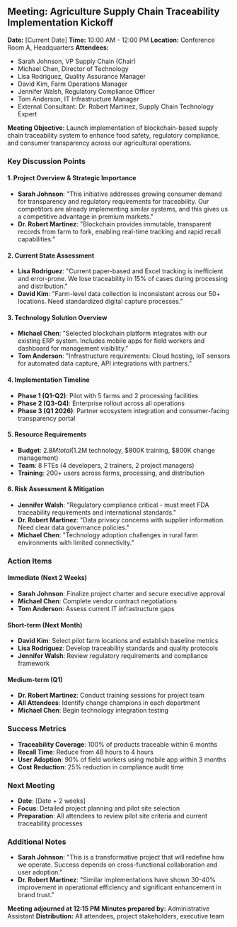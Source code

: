 ## Meeting: Agriculture Supply Chain Traceability Implementation Kickoff

**Date:** [Current Date]
**Time:** 10:00 AM - 12:00 PM
**Location:** Conference Room A, Headquarters
**Attendees:**
- Sarah Johnson, VP Supply Chain (Chair)
- Michael Chen, Director of Technology
- Lisa Rodriguez, Quality Assurance Manager
- David Kim, Farm Operations Manager
- Jennifer Walsh, Regulatory Compliance Officer
- Tom Anderson, IT Infrastructure Manager
- External Consultant: Dr. Robert Martinez, Supply Chain Technology Expert

**Meeting Objective:**
Launch implementation of blockchain-based supply chain traceability system to enhance food safety, regulatory compliance, and consumer transparency across our agricultural operations.

### Key Discussion Points

#### 1. Project Overview & Strategic Importance
- **Sarah Johnson**: "This initiative addresses growing consumer demand for transparency and regulatory requirements for traceability. Our competitors are already implementing similar systems, and this gives us a competitive advantage in premium markets."
- **Dr. Robert Martinez**: "Blockchain provides immutable, transparent records from farm to fork, enabling real-time tracking and rapid recall capabilities."

#### 2. Current State Assessment
- **Lisa Rodriguez**: "Current paper-based and Excel tracking is inefficient and error-prone. We lose traceability in 15% of cases during processing and distribution."
- **David Kim**: "Farm-level data collection is inconsistent across our 50+ locations. Need standardized digital capture processes."

#### 3. Technology Solution Overview
- **Michael Chen**: "Selected blockchain platform integrates with our existing ERP system. Includes mobile apps for field workers and dashboard for management visibility."
- **Tom Anderson**: "Infrastructure requirements: Cloud hosting, IoT sensors for automated data capture, API integrations with partners."

#### 4. Implementation Timeline
- **Phase 1 (Q1-Q2)**: Pilot with 5 farms and 2 processing facilities
- **Phase 2 (Q3-Q4)**: Enterprise rollout across all operations
- **Phase 3 (Q1 2026)**: Partner ecosystem integration and consumer-facing transparency portal

#### 5. Resource Requirements
- **Budget**: $2.8M total ($1.2M technology, $800K training, $800K change management)
- **Team**: 8 FTEs (4 developers, 2 trainers, 2 project managers)
- **Training**: 200+ users across farms, processing, and distribution

#### 6. Risk Assessment & Mitigation
- **Jennifer Walsh**: "Regulatory compliance critical - must meet FDA traceability requirements and international standards."
- **Dr. Robert Martinez**: "Data privacy concerns with supplier information. Need clear data governance policies."
- **Michael Chen**: "Technology adoption challenges in rural farm environments with limited connectivity."

### Action Items

#### Immediate (Next 2 Weeks)
- **Sarah Johnson**: Finalize project charter and secure executive approval
- **Michael Chen**: Complete vendor contract negotiations
- **Tom Anderson**: Assess current IT infrastructure gaps

#### Short-term (Next Month)
- **David Kim**: Select pilot farm locations and establish baseline metrics
- **Lisa Rodriguez**: Develop traceability standards and quality protocols
- **Jennifer Walsh**: Review regulatory requirements and compliance framework

#### Medium-term (Q1)
- **Dr. Robert Martinez**: Conduct training sessions for project team
- **All Attendees**: Identify change champions in each department
- **Michael Chen**: Begin technology integration testing

### Success Metrics
- **Traceability Coverage**: 100% of products traceable within 6 months
- **Recall Time**: Reduce from 48 hours to 4 hours
- **User Adoption**: 90% of field workers using mobile app within 3 months
- **Cost Reduction**: 25% reduction in compliance audit time

### Next Meeting
- **Date**: [Date + 2 weeks]
- **Focus**: Detailed project planning and pilot site selection
- **Preparation**: All attendees to review pilot site criteria and current traceability processes

### Additional Notes
- **Sarah Johnson**: "This is a transformative project that will redefine how we operate. Success depends on cross-functional collaboration and user adoption."
- **Dr. Robert Martinez**: "Similar implementations have shown 30-40% improvement in operational efficiency and significant enhancement in brand trust."

**Meeting adjourned at 12:15 PM**
**Minutes prepared by:** Administrative Assistant
**Distribution:** All attendees, project stakeholders, executive team
